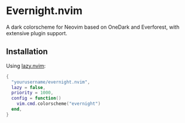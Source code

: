 # Evernight.nvim

A dark colorscheme for Neovim based on OneDark and Everforest, with extensive plugin support.

## Installation

Using [lazy.nvim](https://github.com/folke/lazy.nvim):

```lua
{
  "yourusername/evernight.nvim",
  lazy = false,
  priority = 1000,
  config = function()
    vim.cmd.colorscheme("evernight")
  end,
}
